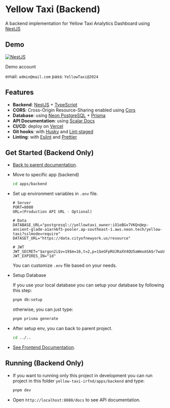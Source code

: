 # Yellow Taxi (Backend)

A backend implementation for Yellow Taxi Analytics Dashboard using [NestJS](https://nestjs.com/)

## Demo

[![NestJS](https://img.shields.io/badge/open%20backend-%23E0234E.svg?style=for-the-badge&logo=nestjs&logoColor=white)](https://yellow-taxi-api-irfnd.vercel.app/docs)

Demo account

email: `admin@mail.com` pass: `YellowTaxi@2024`

## Features

- **Backend**: [NestJS](https://nestjs.com/) + [TypeScript](https://www.typescriptlang.org/)
- **CORS**: Cross-Origin Resource-Sharing enabled using [Cors](https://github.com/expressjs/cors)
- **Database**: using [Neon PostgreSQL](https://neon.tech/) + [Prisma](https://www.prisma.io)
- **API Documentation**: using [Scalar Docs](https://scalar.com/)
- **CI/CD**: deploy on [Vercel](https://vercel.com/)
- **Git hooks**: with [Husky](https://github.com/typicode/husky) and [Lint-staged](https://github.com/okonet/lint-staged)
- **Linting**: with [Eslint](https://eslint.org/) and [Prettier](https://prettier.io/)

## Get Started (Backend Only)

- [Back to parent documentation](https://github.com/irfnd/yellow-taxi-irfnd/blob/master/README.md#yellow-taxi-app-fullstack).
- Move to specific app (backend)
  ```bash
  cd apps/backend
  ```
- Set up environment variables in `.env` file.

  ```env
  # Server
  PORT=8080
  URL=(Production API URL - Optional)

  # Data
  DATABASE_URL="postgresql://yellowtaxi_owner:iO1eBGx7VKQn@ep-ancient-glade-a1arn6f5-pooler.ap-southeast-1.aws.neon.tech/yellow-taxi?sslmode=require"
  DATASET_URL="https://data.cityofnewyork.us/resource"

  # JWT
  JWT_SECRET="$argon2i$v=19$m=16,t=2,p=1$eGFpRUJRaXV4QU5aWmxmSA$r7waUANeMUuMJITv+xwdGQ"
  JWT_EXPIRES_IN="1d"
  ```

  You can customize `.env` file based on your needs.

- Setup Database

  If you use your local database you can setup your database by following this step:

  ```bash
  pnpm db:setup
  ```

  otherwise, you can just type:

  ```bash
  pnpm prisma generate
  ```

- After setup env, you can back to parent project.

  ```bash
  cd ../..
  ```

- [See Frontend Documentation](https://github.com/irfnd/yellow-taxi-irfnd/tree/master/apps/frontend#yellow-taxi-frontend).

## Running (Backend Only)

- If you want to running only this project in development you can run project in this folder `yellow-taxi-irfnd/apps/backend` and type:
  ```bash
  pnpm dev
  ```
- Open `http://localhost:8080/docs` to see API documentation.
